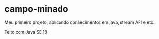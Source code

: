 # campo-minado

Meu primeiro projeto, aplicando conhecimentos em java, stream API e etc.

Feito com Java SE 18
